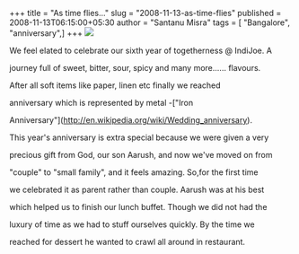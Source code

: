 +++
title = "As time flies..."
slug = "2008-11-13-as-time-flies"
published = 2008-11-13T06:15:00+05:30
author = "Santanu Misra"
tags = [ "Bangalore", "anniversary",]
+++
[![](../images/thumbnails/2008-11-13-as-time-flies-santanu-indi-joe.jpg)](../images/2008-11-13-as-time-flies-santanu-indi-joe.jpg)

We feel elated to celebrate our sixth year of togetherness @ IndiJoe. A
journey full of sweet, bitter, sour, spicy and many more...... flavours.
After all soft items like paper, linen etc finally we reached
anniversary which is represented by metal -["Iron
Anniversary"](http://en.wikipedia.org/wiki/Wedding_anniversary).

This year's anniversary is extra special because we were given a very
precious gift from God, our son Aarush, and now we've moved on from
"couple" to "small family", and it feels amazing. So,for the first time
we celebrated it as parent rather than couple. Aarush was at his best
which helped us to finish our lunch buffet. Though we did not had the
luxury of time as we had to stuff ourselves quickly. By the time we
reached for dessert he wanted to crawl all around in restaurant.
